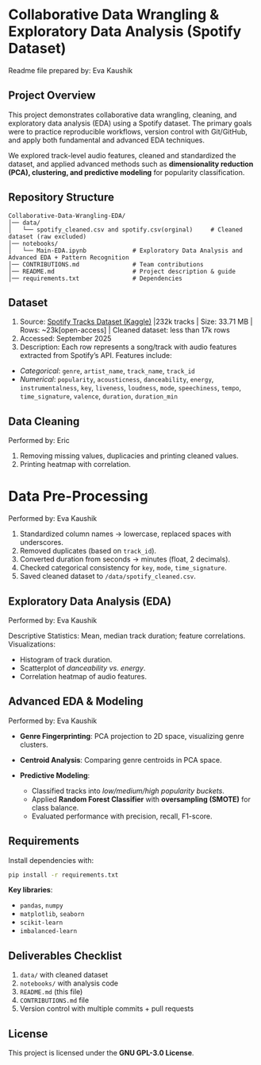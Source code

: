 # Collaborative Data Wrangling & Exploratory Data Analysis (Spotify Dataset)
Readme file prepared by: Eva Kaushik

## Project Overview
This project demonstrates collaborative data wrangling, cleaning, and exploratory data analysis (EDA) using a Spotify dataset. The primary goals were to practice reproducible workflows, version control with Git/GitHub, and apply both fundamental and advanced EDA techniques.

We explored track-level audio features, cleaned and standardized the dataset, and applied advanced methods such as **dimensionality reduction (PCA), clustering, and predictive modeling** for popularity classification.

## Repository Structure

```
Collaborative-Data-Wrangling-EDA/
│── data/
│   └── spotify_cleaned.csv and spotify.csv(orginal)     # Cleaned dataset (raw excluded)
│── notebooks/
│   └── Main-EDA.ipynb             # Exploratory Data Analysis and Advanced EDA + Pattern Recognition
│── CONTRIBUTIONS.md               # Team contributions
│── README.md                      # Project description & guide
│── requirements.txt               # Dependencies
```

## Dataset

1. Source: [Spotify Tracks Dataset (Kaggle)](https://www.kaggle.com/datasets/zaheenhamidani/ultimate-spotify-tracks-db) |232k tracks | Size: 33.71 MB | Rows: ~23k[open-access] | Cleaned dataset: less than 17k rows
2. Accessed: September 2025
3. Description:
  Each row represents a song/track with audio features extracted from Spotify’s API.
  Features include:
  * *Categorical*: `genre`, `artist_name`, `track_name`, `track_id`
  * *Numerical*: `popularity`, `acousticness`, `danceability`, `energy`,
    `instrumentalness`, `key`, `liveness`, `loudness`, `mode`, `speechiness`,
    `tempo`, `time_signature`, `valence`, `duration`, `duration_min`

## Data Cleaning 
Performed by: Eric 

1. Removing missing values, duplicacies and printing cleaned values.
2. Printing heatmap with correlation.

# Data Pre-Processing
Performed by: Eva Kaushik

1. Standardized column names → lowercase, replaced spaces with underscores.
2. Removed duplicates (based on `track_id`).
3. Converted duration from seconds → minutes (float, 2 decimals).
4. Checked categorical consistency for `key`, `mode`, `time_signature`.
5. Saved cleaned dataset to `/data/spotify_cleaned.csv`.

## Exploratory Data Analysis (EDA)
Performed by: Eva Kaushik

Descriptive Statistics: Mean, median track duration; feature correlations.
Visualizations:

  * Histogram of track duration.
  * Scatterplot of *danceability vs. energy*.
  * Correlation heatmap of audio features.


## Advanced EDA & Modeling
Performed by: Eva Kaushik

* **Genre Fingerprinting**: PCA projection to 2D space, visualizing genre clusters.
* **Centroid Analysis**: Comparing genre centroids in PCA space.
* **Predictive Modeling**:

  * Classified tracks into *low/medium/high popularity buckets*.
  * Applied **Random Forest Classifier** with **oversampling (SMOTE)** for class balance.
  * Evaluated performance with precision, recall, F1-score.

## Requirements

Install dependencies with:

```bash
pip install -r requirements.txt
```

**Key libraries**:
* `pandas`, `numpy`
* `matplotlib`, `seaborn`
* `scikit-learn`
* `imbalanced-learn`

## Deliverables Checklist
1. `data/` with cleaned dataset
2. `notebooks/` with analysis code
3. `README.md` (this file)
4. `CONTRIBUTIONS.md` file
5. Version control with multiple commits + pull requests

## License
This project is licensed under the **GNU GPL-3.0 License**.